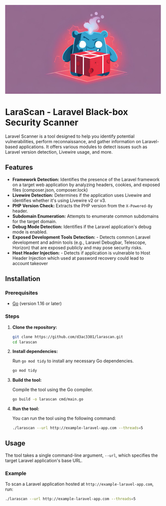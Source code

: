 ![](angry-golang.jpg "LaraScan Icon")


# LaraScan - Laravel Black-box Security Scanner

Laravel Scanner is a tool designed to help you identify potential vulnerabilities, perform reconnaissance, and gather information on Laravel-based applications. It offers various modules to detect issues such as Laravel version detection, Livewire usage, and more.

## Features
- **Framework Detection:** Identifies the presence of the Laravel framework on a target web application by analyzing headers, cookies, and exposed files (composer.json, composer.lock)
- **Livewire Detection:** Determines if the application uses Livewire and identifies whether it's using Livewire v2 or v3.
- **PHP Version Check:** Extracts the PHP version from the `X-Powered-By` header.
- **Subdomain Enumeration:** Attempts to enumerate common subdomains for the target domain.
- **Debug Mode Detection:** Identifies if the Laravel application's debug mode is enabled.
- **Exposed Development Tools Detection:** - Detects common Laravel development and admin tools (e.g., Laravel Debugbar, Telescope, Horizon) that are exposed publicly and may pose security risks.
- **Host Header Injection:** - Detects if application is vulnerable to Host Header Injection which used at password recovery could lead to account takeover

## Installation

### Prerequisites

- [Go](https://golang.org/doc/install) (version 1.16 or later)

### Steps

1. **Clone the repository:**

    ```bash
    git clone https://github.com/d3ac3301/larascan.git
    cd larascan
    ```

2. **Install dependencies:**

   Run `go mod tidy` to install any necessary Go dependencies.

    ```bash
    go mod tidy
    ```

3. **Build the tool:**

   Compile the tool using the Go compiler.

    ```bash
    go build -o larascan cmd/main.go
    ```

4. **Run the tool:**

   You can run the tool using the following command:

    ```bash
    ./larascan --url http://example-laravel-app.com --threads=5
    ```

## Usage

The tool takes a single command-line argument, `--url`, which specifies the target Laravel application's base URL.

### Example

To scan a Laravel application hosted at `http://example-laravel-app.com`, run:

```bash
./larascan --url http://example-laravel-app.com --threads=5
